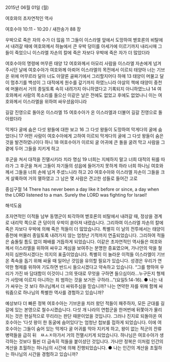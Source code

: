 2015년 06월 01일 (월)

여호와의 초자연적인 역사



여호수아 10:11 - 10:20 / 새찬송가 88 장


우박으로 죽은 자의 수가 더 많음
11 그들이 이스라엘 앞에서 도망하여 벧호론의 비탈에서 내려갈 때에 여호와께서 하늘에서 큰 우박 덩이를 아세가에 이르기까지 내리시매 그들이 죽었으니 이스라엘 자손의 칼에 죽은 자보다 우박에 죽은 자가 더 많았더라 

여호수아의 명령에 머무른 태양
12 여호와께서 아모리 사람을 이스라엘 자손에게 넘겨주시던 날에 여호수아가 여호와께 아뢰어 이스라엘의 목전에서 이르되 태양아 너는 기브온 위에 머무르라 달아 너도 아얄론 골짜기에서 그리할지어다 하매 13 태양이 머물고 달이 멈추기를 백성이 그 대적에게 원수를 갚기까지 하였느니라 야살의 책에 태양이 중천에 머물러서 거의 종일토록 속히 내려가지 아니하였다고 기록되지 아니하였느냐 14 여호와께서 사람의 목소리를 들으신 이같은 날은 전에도 없었고 후에도 없었나니 이는 여호와께서 이스라엘을 위하여 싸우셨음이니라 

길갈 진영으로 돌아온 이스라엘
15 여호수아가 온 이스라엘과 더불어 길갈 진영으로 돌아왔더라 

막게다 굴에 숨은 다섯 왕들에 대한 보고
16 그 다섯 왕들이 도망하여 막게다의 굴에 숨었더니 17 어떤 사람이 여호수아에게 고하여 이르되 막게다의 굴에 그 다섯 왕들이 숨은 것을 발견하였나이다 하니 18 여호수아가 이르되 굴 어귀에 큰 돌을 굴려 막고 사람을 그 곁에 두어 그들을 지키게 하고 

후군을 쳐서 대적을 진멸시키라 치라 명심 
19 너희는 지체하지 말고 너희 대적의 뒤를 따라가 그 후군을 쳐서 그들이 자기들의 성읍에 들어가지 못하게 하라 너희 하나님 여호와께서 그들을 너희 손에 넘겨 주셨느니라 하고 20 여호수아와 이스라엘 자손이 그들을 크게 살륙하여 거의 멸하였고 그 남은 몇 사람은 견고한 성들로 들어간 고로 

중심구절 14 There has never been a day like it before or since, a day when the LORD listened to a man. Surely the LORD was fighting for Israel!

해석도움





초자연적인 이적들 
남부 동맹군이 퇴각하여 벧호론의 비탈에서 내려갈 때, 정상을 경계로 내리막 쪽으로 큰 덩이의 우박이 쏟아져 내렸습니다. 그리하여 이스라엘 자손의 칼에 죽은 자보다 우박에 의해 죽은 적들이 더 많았습니다. 특별히 이 날의 전투에서는 태양이 중천에 머물러 종일토록 내려가지 않는 엄청난 기적까지 연출되었습니다. 그리하여 적들은 숨돌릴 틈도 없이 패배를 거듭하게 되었습니다. 이같은 초자연적인 역사들은 여호와께서 이스라엘을 위하여 싸우고 계심을 보여주는 분명한 증표였으며, 가나안의 악을 철저히 심판하시겠다는 의지의 표출이었습니다. 특별히 이 놀라운 이적들 이스라엘이 기브온 족속을 돕기 위해 싸울 때 일어난 것임을 유의할 필요가 있습니다. 성경은 우리가 연약한 형제를 위하여 기도하면 반드시 들으시겠다고 약속하고 있습니다. “그를 향하여 우리가 가진 바 담대함이 이것이니 그의 뜻대로 무엇을 구하면 들으심이라...누구든지 형제가 사망에 이르지 아니하는 죄 범하는 것을 보거든 구하라...”(요일5:14-16).
●  나는 내가 싸우는 것 보다 하나님께서 더 싸워주심을 믿습니까? 나는 연약한 자를 위해 함께 싸워줌으로 하나님의 특별한 역사를 경험하고 있습니까? 

예상보다 더 빠른 정복 
여호수아는 기브온을 치러 왔던 적들이 패주하자, 모든 군대를 길갈에 있는 본영으로 철수시켰습니다. 다섯 개 나라의 연합군을 한꺼번에 뒤쫓아가 물리치는 것은 현실적으로 무리라는 판단 때문이었을 것입니다. 그러나 진지로 되돌아온 여호수아는 ‘다섯 왕이 한 동굴에 숨어있다’는 엄청난 첩보를 접하게 되었습니다. 이에 여호수아는 그들이 숨어 있는 막게다 굴 어귀를 막아 지키게 하고, 왕이 없는 적군의 잔류 병력들을 급히 뒤ㅤㅉㅗㅈ아가서 거의 전멸시키게 되었습니다. 하나님은 여호수아가 생각하는 것보다 훨씬 더 급속히 적들을 붙이셨던 것입니다. 가나안 정복은 이처럼 인간의 계산을 초월하는 하나님의 시간에 의해 진행되었습니다.
●  나는 인간의 계산을 초월하는 하나님의 시간을 경험하고 있습니까?